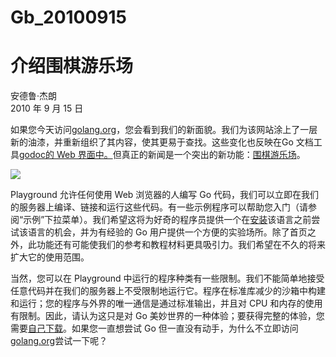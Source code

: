 # Gb_20100915


# 介绍围棋游乐场

安德鲁·杰朗  
2010 年 9 月 15 日

如果您今天访问[golang.org](https://go.dev/)，您会看到我们的新面貌。我们为该网站涂上了一层新的油漆，并重新组织了其内容，使其更易于查找。这些变化也反映在Go 文档工具[godoc的 Web 界面中。](https://go.dev/cmd/godoc/)但真正的新闻是一个突出的新功能：[围棋游乐场](https://go.dev/)。

![](playground-intro/screenshot.png)

Playground 允许任何使用 Web 浏览器的人编写 Go 代码，我们可以立即在我们的服务器上编译、链接和运行这些代码。有一些示例程序可以帮助您入门（请参阅“示例”下拉菜单）。我们希望这将为好奇的程序员提供一个在[安装](https://go.dev/doc/install.html)该语言之前尝试该语言的机会，并为有经验的 Go 用户提供一个方便的实验场所。除了首页之外，此功能还有可能使我们的参考和教程材料更具吸引力。我们希望在不久的将来扩大它的使用范围。

当然，您可以在 Playground 中运行的程序种类有一些限制。我们不能简单地接受任意代码并在我们的服务器上不受限制地运行它。程序在标准库减少的沙箱中构建和运行；您的程序与外界的唯一通信是通过标准输出，并且对 CPU 和内存的使用有限制。因此，请认为这只是对 Go 美妙世界的一种体验；要获得完整的体验，您需要[自己下载](https://go.dev/doc/install.html)。如果您一直想尝试 Go 但一直没有动手，为什么不立即访问[golang.org](https://go.dev/)尝试一下呢？
